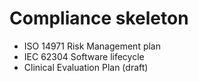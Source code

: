 # Compliance skeleton

- ISO 14971 Risk Management plan
- IEC 62304 Software lifecycle
- Clinical Evaluation Plan (draft)
